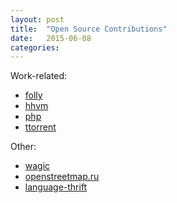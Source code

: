 ```yaml
---
layout: post
title:  "Open Source Contributions"
date:   2015-06-08
categories:
---
```


Work-related:

 * [folly](https://github.com/facebook/folly/commits/master?author=pankdm-fb)
 * [hhvm](https://github.com/facebook/hhvm/commits/master?author=pankdm-fb)
 * [php](https://github.com/php/php-src/commits/master?author=pankdm)
 * [ttorrent](https://github.com/mpetazzoni/ttorrent/commits/master?author=pankdm)

 Other:

 * [wagic](https://github.com/WagicProject/wagic/commits/master?author=pankdm)
 * [openstreetmap.ru](https://github.com/ErshKUS/OpenStreetMap.ru/commits/master?author=pankdm)
 * [language-thrift](https://github.com/davidcelis/language-thrift/commits/master?author=pankdm)
